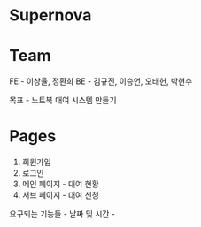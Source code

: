 # Supernova

# Team

FE - 이상율, 정환희
BE - 김규진, 이승언, 오태헌, 박현수

목표 - 노트북 대여 시스템 만들기

# Pages

1. 회원가입
2. 로그인
3. 메인 페이지 - 대여 현황
4. 서브 페이지 - 대여 신청

요구되는 기능들
    - 날짜 및 시간
    - 
